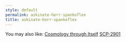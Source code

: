 ```yaml
---
style: default
permalink: askinate-herr-spankoflex
title: askinate-herr-spankoflex
---
```

You may also like:
[Cosmology through Itself](http://scp-wiki.net/cosmology-through-itself)
[SCP-2901](http://scp-wiki.net/scp-2901)